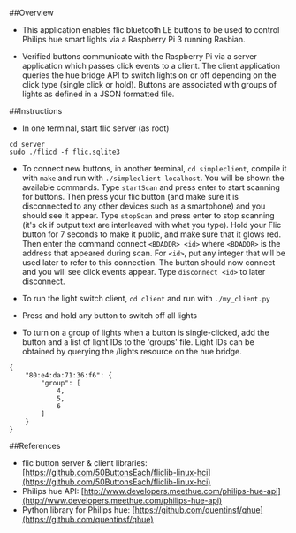 ##Overview
- This application enables flic bluetooth LE buttons to be used to control Philips hue smart lights via a Raspberry Pi 3 running Rasbian.

- Verified buttons communicate with the Raspberry Pi via a server application which passes click events to a client.  The client application queries the hue bridge API to switch lights on or off depending on the click type (single click or hold).  Buttons are associated with groups of lights as defined in a JSON formatted file.

##Instructions

- In one terminal, start flic server (as root)
```
cd server
sudo ./flicd -f flic.sqlite3
```

- To connect new buttons, in another terminal, `cd simpleclient`, compile it with `make` and run with `./simpleclient localhost`. You will be shown the available commands. Type `startScan` and press enter to start scanning for buttons. Then press your flic button (and make sure it is disconnected to any other devices such as a smartphone) and you should see it appear. Type `stopScan` and press enter to stop scanning (it's ok if output text are interleaved with what you type). Hold your Flic button for 7 seconds to make it public, and make sure that it glows red. Then enter the command connect `<BDADDR> <id>` where `<BDADDR>` is the address that appeared during scan. For `<id>`, put any integer that will be used later to refer to this connection. The button should now connect and you will see click events appear. Type `disconnect <id>` to later disconnect.

- To run the light switch client, `cd client` and run with `./my_client.py`

- Press and hold any button to switch off all lights

- To turn on a group of lights when a button is single-clicked, add the button and a list of light IDs to the 'groups' file.  Light IDs can be obtained by querying the /lights resource on the hue bridge.
```
{
    "80:e4:da:71:36:f6": {
        "group": [
            4,
            5,
            6
        ]
    }
}
```

##References
- flic button server & client libraries: [https://github.com/50ButtonsEach/fliclib-linux-hci](https://github.com/50ButtonsEach/fliclib-linux-hci)
- Philips hue API: [http://www.developers.meethue.com/philips-hue-api](http://www.developers.meethue.com/philips-hue-api)
- Python library for Philips hue: [https://github.com/quentinsf/qhue](https://github.com/quentinsf/qhue)

